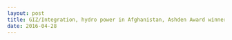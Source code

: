 ```yaml
---
layout: post
title: GIZ/Integration, hydro power in Afghanistan, Ashden Award winner
date: 2016-04-28
---
```



